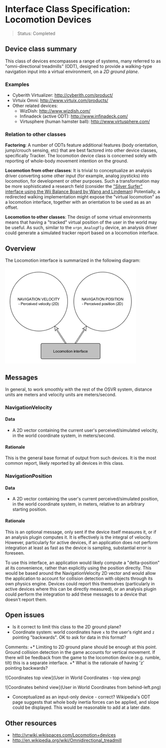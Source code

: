 # Interface Class Specification: Locomotion Devices

> Status: Completed

## Device class summary
This class of devices encompasses a range of systems, many referred to as "omni-directional treadmills" (ODT), designed to provide a walking-type navigation input into a virtual environment, on a *2D ground plane*.

### Examples
- Cyberith Virtualizer: <http://cyberith.com/product/>
- Virtuix Omni: <http://www.virtuix.com/products/>
- Other related devices:
	- WizDish: <http://www.wizdish.com/>
	- Infinadeck (active ODT): <http://www.infinadeck.com/>
	- Virtusphere (human hamster ball): <http://www.virtusphere.com/>


### Relation to other classes
**Factoring**: A number of ODTs feature additional features (body orientation, jump/crouch sensing, etc) that are best factored into other device classes, specifically Tracker. The locomotion device class is concerned solely with reporting of whole-body movement intention on the ground.

**Locomotion from other classes**: It is trivial to conceptualize an analysis driver converting some other input (for example, analog joysticks) into locomotion, for development or other purposes. Such a transformation may be more sophisticated a research field (consider the ["Silver Surfer" interface using the Wii Balance Board by Wang and Lindeman](http://dx.doi.org/10.1109/3DUI.2011.5759235)) Potentially, a redirected walking implementation might expose the "virtual locomotion" as a locomotion interface, together with an orientation to be used as as an offset.

**Locomotion to other classes**: The design of some virtual environments means that having a "tracked" virtual position of the user in the world may be useful. As such, similar to the `vrpn_AnalogFly` device, an analysis driver could generate a simulated tracker report based on a locomotion interface.

## Overview
The Locomotion interface is summarized in the following diagram:

![Locomotion interface class](LocomotionInterface.png)

## Messages
In general, to work smoothly with the rest of the OSVR system, distance units are meters and velocity units are meters/second.

### NavigationVelocity
#### Data
- A 2D vector containing the current user's perceived/simulated velocity, in the world coordinate system, in meters/second.

#### Rationale
This is the general base format of output from such devices. It is the most common report, likely reported by all devices in this class.

### NavigationPosition
#### Data
- A 2D vector containing the user's current perceived/simulated position, in the world coordinate system, in meters, relative to an arbitrary starting position.

#### Rationale
This is an optional message, only sent if the device itself measures it, or if an analysis plugin computes it. It is effectively is the integral of velocity. However, particularly for active devices, if an application does not perform integration at least as fast as the device is sampling, substantial error is foreseen.

To use this interface, an application would likely compute a "delta-position" at its convenience, rather than explicitly using the position directly. This would be based around the NavigationVelocity 2D vector and would allow the application to account for collision detection with objects through its own physics engine. Devices could report this themselves (particularly in active devices where this can be directly measured), or an analysis plugin could perform the integration to add these messages to a device that doesn't report them.

## Open issues

- Is it correct to limit this class to the 2D ground plane?
- Coordinate system: world coordinates have `x` to the user's right and `z` pointing "backwards". OK to ask for data in this format?

Comments:
+* Limiting to 2D ground plane should be enough at this point. Ground collision detection in the game accounts for vertical movement. If there will be feedback from the game to the locomotion device (e.g. rumble, tilt) this is a separate interface.
+* What is the rationale of having 'z' pointing backwards?

![Coordinates top view](User in World Coordinates - top view.png)

![Coordinates behind view](User in World Coordinates from behind-left.png)

- Conceptualized as an input-only device - correct? Wikipedia's ODT page suggests that whole body inertia forces can be applied, and slope could be displayed. This would be reasonable to add at a later date.

## Other resources
- <http://vrwiki.wikispaces.com/Locomotion+devices>
- <http://en.wikipedia.org/wiki/Omnidirectional_treadmill>
